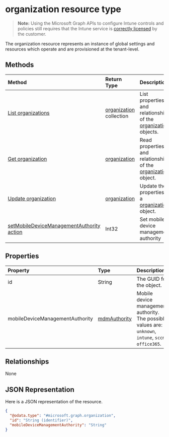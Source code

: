# organization resource type

> **Note:** Using the Microsoft Graph APIs to configure Intune controls and policies still requires that the Intune service is [correctly licensed](https://go.microsoft.com/fwlink/?linkid=839381) by the customer.

The organization resource represents an instance of global settings and resources which operate and are provisioned at the tenant-level.
## Methods
|Method|Return Type|Description|
|:---|:---|:---|
|[List organizations](../api/intune_onboarding_organization_list.md)|[organization](../resources/intune_onboarding_organization.md) collection|List properties and relationships of the [organization](../resources/intune_onboarding_organization.md) objects.|
|[Get organization](../api/intune_onboarding_organization_get.md)|[organization](../resources/intune_onboarding_organization.md)|Read properties and relationships of the [organization](../resources/intune_onboarding_organization.md) object.|
|[Update organization](../api/intune_onboarding_organization_update.md)|[organization](../resources/intune_onboarding_organization.md)|Update the properties of a [organization](../resources/intune_onboarding_organization.md) object.|
|[setMobileDeviceManagementAuthority action](../api/intune_onboarding_organization_setmobiledevicemanagementauthority.md)|Int32|Set mobile device management authority|

## Properties
|Property|Type|Description|
|:---|:---|:---|
|id|String|The GUID for the object.|
|mobileDeviceManagementAuthority|[mdmAuthority](../resources/intune_onboarding_mdmauthority.md)|Mobile device management authority. The possible values are: `unknown`, `intune`, `sccm`, `office365`.|

## Relationships
None
## JSON Representation
Here is a JSON representation of the resource.
<!--{
  "blockType": "resource",
  "openType": true,
  "keyProperty": "id",
  "baseType": "microsoft.graph.directoryObject",
  "@odata.type": "microsoft.graph.organization"
}-->
``` json
{
  "@odata.type": "#microsoft.graph.organization",
  "id": "String (identifier)",
  "mobileDeviceManagementAuthority": "String"
}
```

<!-- {
  "type": "#page.annotation",
  "suppressions": [
    "Warning: Resource microsoft.graph.organization is defined in multiple files: /api-reference/v1.0/resources/intune_onboarding_organization.md, /api-reference/v1.0/resources/organization.md"
  ]
}-->
